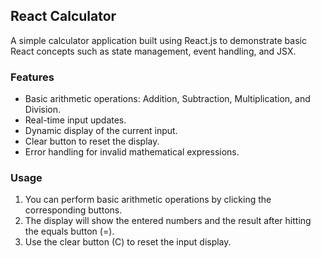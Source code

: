 ## React Calculator
A simple calculator application built using React.js to demonstrate basic React concepts such as state management, event handling, and JSX.

### Features
- Basic arithmetic operations: Addition, Subtraction, Multiplication, and Division.
- Real-time input updates.
- Dynamic display of the current input.
- Clear button to reset the display.
- Error handling for invalid mathematical expressions.

### Usage

1. You can perform basic arithmetic operations by clicking the corresponding buttons.
2. The display will show the entered numbers and the result after hitting the equals button (=).
3. Use the clear button (C) to reset the input display.
